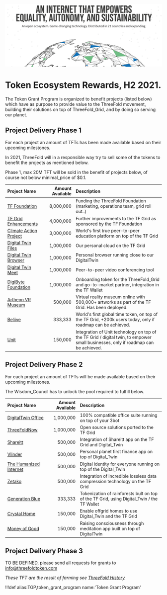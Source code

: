 ![](img/tf_tde_intro.png)

# Token Ecosystem Rewards, H2 2021.

The Token Grant Program is organized to benefit projects (listed below) which have as purpose to provide value to the ThreeFold movement, building their solutions on top of ThreeFold_Grid, and by doing so serving our planet.

## Project Delivery Phase 1

For each project an amount of TFTs has been made available based on their upcoming milestones.

In 2021, ThreeFold will in a responsible way try to sell some of the tokens to benefit the projects as mentioned below.

Phase 1, max 20M TFT will be sold in the benefit of projects below, of course not below minimal_price of $0.1.


| Project Name                                               | Amount Available | Description                                                                                                                        |
| :--------------------------------------------------------- | ---------------: | :--------------------------------------------------------------------------------------------------------------------------------- |
| [TF Foundation](tffoundation)                              |        8,000,000 | Funding the ThreeFold Foundation (marketing, operations team, grid roll out..)                                                     |
| [TF Grid Enhancements](gridenhancements)                   |        4,000,000 | Further improvements to the TF Grid as sponsored by the TF Foundation                                                              |
| [Climate Action Project](http://www.takeactionglobal.org/) |        3,000,000 | World's first true peer-to-peer education platform on top of the TF Grid                                                           |
| [Digital Twin Files](digitalyoufiles)                      |        1,000,000 | Our personal cloud on the TF Grid                                                                                                  |
| [Digital Twin Browser](digitalyoubrowser)                  |        1,000,000 | Personal browser running close to our DigitalTwin                                                                                  |
| [Digital Twin Meet](digitalyoumeet)                        |        1,000,000 | Peer-to-peer video conferencing tool                                                                                               |
| [DigiByte Foundation](digibytefoundation)                  |        1,000,000 | Onboarding token for the ThreeFold_Grid and go-to-market partner, integration in the TF Wallet                                     |
| [Artheon VR Museum](vrmuseum)                              |          500,000 | Virtual reality museum online with 500,000+ artworks as part of the TF Grid. Has been deployed.                                    |
| [Beliive](timebank)                                        |          333,333 | World's first global time token, on top of the TF Grid, +200k users today, only if roadmap can be achieved.                        |
| [Unit](unit)                                               |          150,000 | Integration of Unit technology on top of the TF Grid / digital twin, to empower small businesses, only if roadmap can be achieved. |

<!-- | [Crystal Language](crystallang_proj)             |        4,000,000 | Core language used to implement the 3bot and future 3SDK for the ThreeFold_Grid                | -->

## Project Delivery Phase 2

For each project an amount of TFTs will be made available based on their upcoming milestones.

The Wisdom_Council has to unlock the pool required to fulfill below.

| Project Name                                   | Amount Available | Description                                                                                |
| :--------------------------------------------- | ---------------: | :----------------------------------------------------------------------------------------- |
| [DigitalTwin Office](digitalyouoffice)         |        1,000,000 | 100% compatible office suite running on top of your 3bot                                   |
| [ThreeFoldNow](threefoldnow)                   |        1,000,000 | Open source solutions ported to the TF Grid                                                |
| [Shareitt](shareitt)                           |          500,000 | Integration of Shareitt app on the TF Grid and Digital_Twin                                |
| [Vlinder](vlinder)                             |          500,000 | Personal planet first finance app on top of Digital_Twin                                   |
| [The Humanized Internet](thehumanizedinternet) |          500,000 | Digital identity for everyone running on top of the Digital_Twin                           |
| [Zetako](zetako)                               |          500,000 | Integration of incredible lossless data compression technology on the TF Grid              |
| [Generation Blue](generationblue)              |          333,333 | Tokenization of rainforests bult on top of the TF Grid, using Digital_Twin / the TF Wallet |
| [Crystal Home](crystalhome)                    |          150,000 | Enable offgrid homes to use Digital_Twin and the TF Grid                                   |
| [Money of Good](moneyofgood)                   |          150,000 | Raising consciousness through meditation app built on top of DigitalTwin                   |

<!-- | [Crystal Language](crystallang_proj)             |        4,000,000 | Core language used to implement the 3bot and future 3SDK for the ThreeFold_Grid                | -->

## Project Delivery Phase 3

TO BE DEFINED, please send all requests for grants to info@threefoldtoken.com

*These TFT are the result of farming see [ThreeFold History](threefold_history)*


!!!def alias:TGP,token_grant_program name:'Token Grant Program'